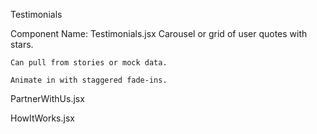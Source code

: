 Testimonials

Component Name: Testimonials.jsx
Carousel or grid of user quotes with stars.

    Can pull from stories or mock data.

    Animate in with staggered fade-ins.

PartnerWithUs.jsx

HowItWorks.jsx
<UseHelmet title="Home" />

<Banner />
<Overview />
<TourismAndGuides />
<PopularPackages />
<UserStories />
<ExploreByRegion />
<WhyChooseUs />
<LiveStats />
<RandomGuides />
<Testimonials />
<NewsletterSignup />
<Faqs />
